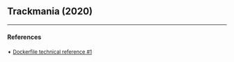 ## Trackmania (2020)

---
#### References

<sub>

➧  [Dockerfile technical reference #1][repo-1]

</sub>

[repo-1]: https://github.com/EvoTM/docker-trackmania
